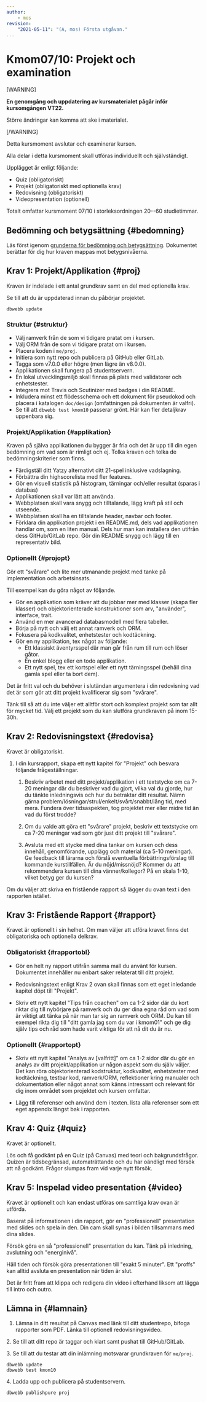 ```yaml
---
author:
    - mos
revision:
    "2021-05-11": "(A, mos) Första utgåvan."
...
```

Kmom07/10: Projekt och examination
==================================

[WARNING]

**En genomgång och uppdatering av kursmaterialet pågår inför kursomgången VT22.**

Större ändringar kan komma att ske i materialet.

[/WARNING]


Detta kursmoment avslutar och examinerar kursen.

Alla delar i detta kursmoment skall utföras individuellt och självständigt.

Upplägget är enligt följande:

* Quiz (obligatoriskt)
* Projekt (obligatoriskt med optionella krav)
* Redovisning (obligatoriskt)
* Videopresentation (optionell)


Totalt omfattar kursmoment 07/10 i storleksordningen 20--60 studietimmar.

<!--more-->


<!--
Gör en uppgift som kräver att man tittar och opponerar på varandras kod utifrån phpmetrics och scrutinizer, eller som del av examinationen?

(Skippa krav om flowchart & pseudocode)

Skapa användare, login, registrera.

Ny applikation med inloggning, databas med pengar.

Search engine
https://symfony.com/blog/the-new-symfony-documentation-search-engine

För svår och komplex att rätta. Förenkla och förtydliga.
Förenkla, förenkla, förenkla.

Alla kan göra quizzen, den behöver inte vara optionell.
Sätt som fristående assignment i Canvas och bedöm bara som G.

Alla gör en fristående rapport som leder till G? Eller ladda upp rapporten separat och gör en bedömning G/VG på rapporten enbart? Med feedback om hur man skriver en rapport bättre? Eller låt rapporten mer vara en del av 01-06 och en bra sådan ger bonus till slutbetyget?
Rapporten borde ha en annan template? Kanske mer som en artikel och skippa kapitelindelningen? Fundera på det. Kan vara lättare att ge feedback på att strukturen följs.
Kanske en rapport mer artikel-lik för redovisningstexten. Sen kan man ha en separat rapport för extra.
Eller en artikel-typ för varje kmom, istället för kapitel-grejen? Nja, troligen inte men bra att fundera på.

Extrarapporten kan fokusera även på Symfony/Laravel och dess features.

Extrarapporten kan ha högre höjd och kräva referenser. Hmm, men såna saker kanske alla borde lära sig...

Redovisningstexten kanske kan vara i kursrapporten och extrarapporten i ett eget dokument?

Ett upplägg på projektet som leder till E-C alt E-D.
Ett upplägg på projektet som leder till C-A eller BA.
Projektet kan rättas av tas?

Friheten kontra Uppstyrdhet i kraven. Kanske ToDo ger en nivå. En blog ger en annan nivå. Helt fritt ger ytterligare en nivå. Vissa gillar tydlighet och andra gillar frihet och kreativitet.

Eventuellt ett skarpt projekt, samma för alla?
Eller ett tydligt projekt som majoriteten gör och ett som är mer valbart?
Ett projekt som har kopplingar till näringslivet eller forskning?

Kanske borde kmom ORM göra en CRUD eller inloggning. Kanske oauth trots allt?

Kanske projekt som blog med inloggning och admin kontra besökare.

Om inloggning, använd doe:doe som default användare.

Lägg in class diagram i inledningen.

Fixa phpdoc generering så vi kan fokusera delvis på dokumentationen.

Fixa phpmetrics så man kan reflektera över kodkvalitet på ett bättre sätt.

Adventurespel som projekt kan tillåta fokus på Ux.

Videon vad ska den ta upp, enbart projektet? Eller infoga även de saker man skrev i rapporten (tips från coachen, egen analys)?

Lös nedladdningstiden.

Ge poäng för den statiska valideringen för att uppmuntra att den biten blir rätt (dbwebb test kmom10).

Jobba i grupp?

Projekt:

* ToDo
* Blog
    * Wordpress
    * Travelblogg
    * Hemnet
    * Blocket
    * Fotoblogg
* CMS
* Cards
* Cards in 5x5 (Poker square)
* Dice 5x5 (Dice square) (inkl highscore och histogram)

* Yatzy var väldigt svårt att få ett bra gränssnitt.

Spel fram till kmom04, sen login & db i valfritt ramverk?
    * Proj mer spel, eller adventure eller blog/ToDo (inkl inlogg)

Gör tydligt att repot skall se bra ut, så det kan användas för att länka till.

Repot kan använda GitHub/GitLab Pages visa upp sin dokumentation och kodtäckning samt metrics.

Mer tydligt vad histogram och stats skall innehålla. Kanske även visa hur man kan göra mer grafiskt representativt. Dels med enkla medel och dels med Google diagrams (eller annan tredjepartare).

Inloggning på Game kan erbjuda möjlighet att reinitiera databasen eller andra admin-saker.


-->



Bedömning och betygsättning {#bedomning}
--------------------------------------------------------------------

Läs först igenom [grunderna för bedömning och betygsättning](kurser/faq/bedomning-och-betygsattning-projekt-quiz-rapport-video). Dokumentet berättar för dig hur kraven mappas mot betygsnivåerna.



Krav 1: Projekt/Applikation {#proj}
--------------------------------------------------------------------

Kraven är indelade i ett antal grundkrav samt en del med optionella krav.

Se till att du är uppdaterad innan du påbörjar projektet.

```
dbwebb update
```



### Struktur {#struktur}

* Välj ramverk från de som vi tidigare pratat om i kursen.
* Välj ORM från de som vi tidigare pratat om i kursen.
* Placera koden i `me/proj`.
* Initiera som nytt repo och publicera på GitHub eller GitLab.
* Tagga som v7.0.0 eller högre (men lägre än v8.0.0).
* Applikationen skall fungera på studentservern.
* En lokal utvecklingsmiljö skall finnas på plats med validatorer och enhetstester.
* Integrera mot Travis och Scutinizer med badges i din README.
* Inkludera minst ett flödesschema och ett dokument för pseudokod och placera i katalogen `doc/design` (omfattningen på dokumenten är valfri).
* Se till att `dbwebb test kmom10` passerar grönt. Här kan fler detaljkrav uppenbara sig.



### Projekt/Applikation {#applikation}

Kraven på själva applikationen du bygger är fria och det är upp till din egen bedömning om vad som är rimligt och ej. Tolka kraven och tolka de bedömningskriterier som finns.

* Färdigställ ditt Yatzy alternativt ditt 21-spel inklusive vadslagning.
* Förbättra din highscorelista med fler features.
* Gör en visuell statistik på histogram, tärningar och/eller resultat (sparas i databas)
* Applikationen skall var lätt att använda.
* Webbplatsen skall vara snygg och tilltalande, lägg kraft på stil och utseende.
* Webbplatsen skall ha en tilltalande header, navbar och footer.
* Förklara din applikation projekt i en README.md, dels vad applikationen handlar om, som en liten manual. Dels hur man kan installera den utifrån dess GitHub/GitLab repo. Gör din README snygg och lägg till en representativ bild.



### Optionellt {#projopt}

Gör ett "svårare" och lite mer utmanande projekt med tanke på implementation och arbetsinsats.

Till exempel kan du göra något av följande.

* Gör en applikation som kräver att du jobbar mer med klasser (skapa fler klasser) och objektorienterade konstruktioner som arv, "använder", interface, trait.
* Använd en mer avancerad databasmodell med flera tabeller.
* Börja på nytt och välj ett annat ramverk och ORM.
* Fokusera på kodkvalitet, enhetstester och kodtäckning.
* Gör en ny applikation, tex något av följande:
    * Ett klassiskt äventyrsspel där man går från rum till rum och löser gåtor.
    * En enkel blogg eller en todo applikation.
    * Ett nytt spel, tex ett kortspel eller ett nytt tärningsspel (behåll dina gamla spel eller ta bort dem).

Det är fritt val och du behöver i slutändan argumentera i din redovisning vad det är som gör att ditt projekt kvalificerar sig som "svårare".

Tänk till så att du inte väljer ett alltför stort och komplext projekt som tar allt för mycket tid. Välj ett projekt som du kan slutföra grundkraven på inom 15-30h.



Krav 2: Redovisningstext {#redovisa}
--------------------------------------------------------------------

Kravet är obligatoriskt.

1. I din kursrapport, skapa ett nytt kapitel för "Projekt" och besvara följande frågeställningar.

    1. Beskriv arbetet med ditt projekt/applikation i ett textstycke om ca 7-20 meningar där du beskriver vad du gjort, vilka val du gjorde, hur du tänkte inledningsvis och hur du betraktar ditt resultat. Nämn gärna problem/lösningar/strul/enkelt/svårt/snabbt/lång tid, med mera. Fundera över tidsaspekten, tog projektet mer eller midre tid än vad du först trodde?

    1. Om du valde att göra ett "svårare" projekt, beskriv ett textstycke om ca 7-20 meningar vad som gör just ditt projekt till "svårare".

    1. Avsluta med ett stycke med dina tankar om kursen och dess innehåll, genomförande, upplägg och material (ca 5-10 meningar). Ge feedback till lärarna och förslå eventuella förbättringsförslag till kommande kurstillfällen. Är du nöjd/missnöjd? Kommer du att rekommendera kursen till dina vänner/kollegor? På en skala 1-10, vilket betyg ger du kursen?

Om du väljer att skriva en fristående rapport så lägger du ovan text i den rapporten istället.



Krav 3: Fristående Rapport {#rapport}
--------------------------------------------------------------------

Kravet är optionellt i sin helhet. Om man väljer att utföra kravet finns det obligatoriska och optionella delkrav.



### Obligatoriskt {#rapportobl}

* Gör en helt ny rapport utifrån samma mall du använt för kursen. Dokumentet innehåller nu enbart saker relaterat till ditt projekt.

* Redovisningstext enligt Krav 2 ovan skall finnas som ett eget inledande kapitel döpt till "Projekt".

* Skriv ett nytt kapitel "Tips från coachen" om ca 1-2 sidor där du kort riktar dig till nybörjare på ramverk och du ger dina egna råd om vad som är viktigt att tänka på när man tar sig an ramverk och ORM. Du kan till exempel rikta dig till "ditt gamla jag som du var i kmom01" och ge dig själv tips och råd som hade varit viktiga för att nå dit du är nu.



### Optionellt {#rapportopt}

* Skriv ett nytt kapitel "Analys av [valfritt]" om ca 1-2 sidor där du gör en analys av ditt projekt/applikation ur någon aspekt som du själv väljer. Det kan röra objektorienterad kodstruktur, kodkvalitet, enhetstester med kodtäckning, testbar kod, ramverk/ORM, reflektioner kring manualer och dokumentation eller något annat som känns intressant och relevant för dig inom området som projektet och kursen omfattar.

* Lägg till referenser och använd dem i texten. lista alla referenser som ett eget appendix längst bak i rapporten.



Krav 4: Quiz {#quiz}
--------------------------------------------------------------------

Kravet är optionellt.

Lös och få godkänt på en Quiz (på Canvas) med teori och bakgrundsfrågor. Quizen är tidsbegränsad, automaträttande och du har oändligt med försök att nå godkänt. Frågor slumpas fram vid varje nytt försök.



Krav 5: Inspelad video presentation {#video}
--------------------------------------------------------------------

Kravet är optionellt och kan endast utföras om samtliga krav ovan är utförda.

Baserat på informationen i din rapport, gör en "professionell" presentation med slides och spela in den. Din cam skall synas i bilden tillsammans med dina slides.

Försök göra en så "professionell" presentation du kan. Tänk på inledning,  avslutning och "energinivå".

Håll tiden och försök göra presentationen till "exakt 5 minuter". Ett "proffs" kan alltid avsluta en presentation när tiden är slut.

Det är fritt fram att klippa och redigera din video i efterhand liksom att lägga till intro och outro.



Lämna in {#lamnain}
--------------------------------------------------------------------

1. Lämna in ditt resultat på Canvas med länk till ditt studentrepo, bifoga rapporter som PDF. Länka till optionell redovisningsvideo.

2\. Se till att ditt repo är taggar och klart samt pushat till GitHub/GitLab.

3\. Se till att du testar att din inlämning motsvarar grundkraven för `me/proj`.

```text
dbwebb update
dbwebb test kmom10
```

4\. Ladda upp och publicera på studentservern.

```text
dbwebb publishpure proj
```
